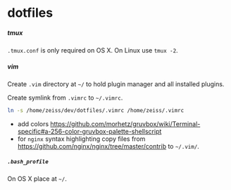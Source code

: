 
# dotfiles

##### tmux

`.tmux.conf` is only required on OS X. On Linux use `tmux -2`.


##### vim

Create `.vim` directory at `~/` to hold plugin manager and all installed plugins.

Create symlink from `.vimrc` to `~/.vimrc`.

```bash
ln -s /home/zeiss/dev/dotfiles/.vimrc /home/zeiss/.vimrc
```

- add colors https://github.com/morhetz/gruvbox/wiki/Terminal-specific#a-256-color-gruvbox-palette-shellscript
- for `nginx` syntax highlighting copy files from https://github.com/nginx/nginx/tree/master/contrib to `~/.vim/`.

##### `.bash_profile`

On OS X place at `~/`.
